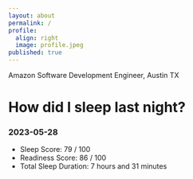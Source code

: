 ```yaml
---
layout: about
permalink: /
profile:
  align: right
  image: profile.jpeg
published: true
---
```


Amazon Software Development Engineer, Austin TX

# How did I sleep last night? 
### 2023-05-28
- Sleep Score: 79 / 100
- Readiness Score: 86 / 100 
- Total Sleep Duration: 7 hours and 31 minutes
